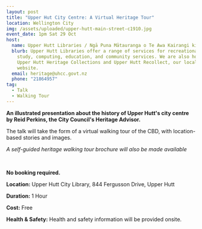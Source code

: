 ```yaml
---
layout: post
title: "Upper Hut City Centre: A Virtual Heritage Tour"
location: Wellington City
img: /assets/uploaded/upper-hutt-main-street-c1910.jpg
event_date: 1pm Sat 29 Oct
host:
  name: Upper Hutt Libraries / Ngā Puna Mātauranga o Te Awa Kairangi ki Uta
  blurb: Upper Hutt Libraries offer a range of services for recreational reading,
    study, computing, education, and community services. We are also home to the
    Upper Hutt Heritage Collections and Upper Hutt Recollect, our local history
    website.
  email: heritage@uhcc.govt.nz
  phone: "21864957"
tag:
  - Talk
  - Walking Tour
---
```

**An illustrated presentation about the history of Upper Hutt's city centre by Reid Perkins, the City Council's Heritage Advisor.** 

The talk will take the form of a virtual walking tour of the CBD, with location-based stories and images. 

*A self-guided heritage walking tour brochure will also be made available*

<br>

**No booking required.**

**Location:** Upper Hutt City Library, 844 Fergusson Drive, Upper Hutt

**Duration:** 1 Hour

**Cost:** Free

**Health & Safety:** Health and safety information will be provided onsite.